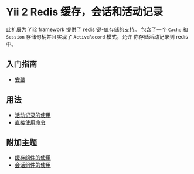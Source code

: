 Yii 2 Redis 缓存，会话和活动记录 
===============================================

此扩展为 Yii2 framework 提供了 [redis](https://redis.io/) 键-值存储的支持。
包含了一个 `Cache` 和 `Session` 存储句柄并且实现了 `ActiveRecord` 模式，允许
你存储活动记录到 redis 中。


入门指南
---------------

* [安装](installation.md)

用法
----- 

* [活动记录的使用](usage-ar.md)
* [直接使用命令](usage-commands.md)

附加主题
-----------------

* [缓存组件的使用](topics-cache.md)
* [会话组件的使用](topics-session.md)
